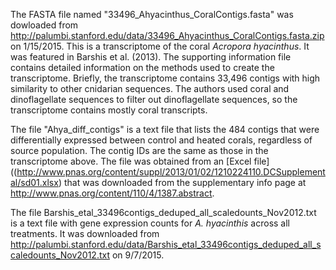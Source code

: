 The FASTA file named "33496_Ahyacinthus_CoralContigs.fasta" was dowloaded from http://palumbi.stanford.edu/data/33496_Ahyacinthus_CoralContigs.fasta.zip on 1/15/2015. This is a transcriptome of the coral *Acropora hyacinthus*. It was featured in Barshis et al. (2013). The supporting information file contains detailed information on the methods used to create the transcriptome. Briefly, the transcriptome contains 33,496 contigs with high similarity to other cnidarian sequences. The authors used coral and dinoflagellate sequences to filter out dinoflagellate sequences, so the transcriptome contains mostly coral transcripts.

The file "Ahya_diff_contigs" is a text file that lists the 484 contigs that were differentially expressed between control and heated corals, regardless of source population. The contig IDs are the same as those in the transcriptome above. The file was obtained from an [Excel file]((http://www.pnas.org/content/suppl/2013/01/02/1210224110.DCSupplemental/sd01.xlsx) that was downloaded from the supplementary info page at http://www.pnas.org/content/110/4/1387.abstract.

The file Barshis_etal_33496contigs_deduped_all_scaledounts_Nov2012.txt is a text file with gene expression counts for *A. hyacinthis* across all treatments. It was downloaded from http://palumbi.stanford.edu/data/Barshis_etal_33496contigs_deduped_all_scaledounts_Nov2012.txt on 9/7/2015.
